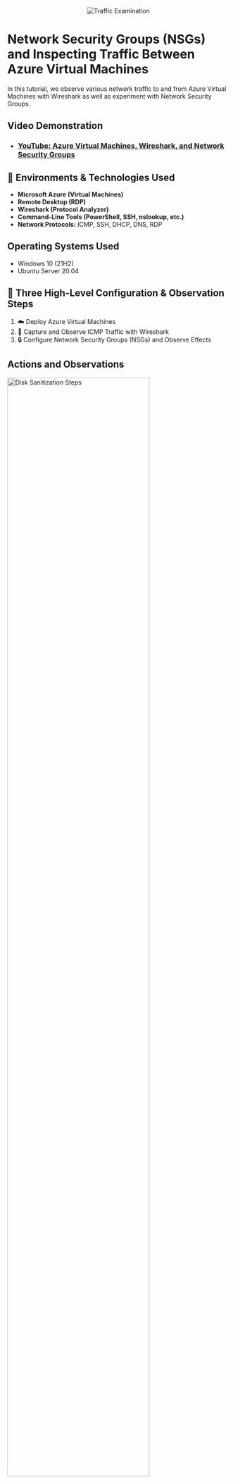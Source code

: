 <p align="center">
<img src="https://i.imgur.com/Ua7udoS.png" alt="Traffic Examination"/>
</p>

<h1>Network Security Groups (NSGs) and Inspecting Traffic Between Azure Virtual Machines</h1>
In this tutorial, we observe various network traffic to and from Azure Virtual Machines with Wireshark as well as experiment with Network Security Groups. <br />


<h2>Video Demonstration</h2>

- ### [YouTube: Azure Virtual Machines, Wireshark, and Network Security Groups](https://www.youtube.com)

<h2>🧰 Environments & Technologies Used</h2>

- **Microsoft Azure (Virtual Machines)**
- **Remote Desktop (RDP)**
- **Wireshark (Protocol Analyzer)**
- **Command-Line Tools (PowerShell, SSH, nslookup, etc.)**
- **Network Protocols:** ICMP, SSH, DHCP, DNS, RDP

<h2>Operating Systems Used </h2>

- Windows 10 (21H2)
- Ubuntu Server 20.04

<h2>🔧 Three High-Level Configuration & Observation Steps</h2>

1. ☁️ Deploy Azure Virtual Machines
2. 📡 Capture and Observe ICMP Traffic with Wireshark
3. 🔒 Configure Network Security Groups (NSGs) and Observe Effects

<h2>Actions and Observations</h2>

<p>
<img src="https://i.imgur.com/DJmEXEB.png" height="80%" width="80%" alt="Disk Sanitization Steps"/>
</p>

### 1. ☁️ Deploy Azure Virtual Machines

- Created a new **Resource Group** in the Azure Portal.
- Deployed a **Windows 10 VM**, allowing Azure to auto-create:
  - New **Virtual Network (VNet)**
  - New **Subnet**
- Deployed a **Linux (Ubuntu Server) VM** into the **same VNet/Subnet**.
- Verified both VMs were connected to the same network and ready for communication testing.
<br />

<p>
<img src="https://i.imgur.com/DJmEXEB.png" height="80%" width="80%" alt="Disk Sanitization Steps"/>
</p>

### 2. 📡 Capture and Observe ICMP Traffic with Wireshark

- Installed **Wireshark** on the Windows 10 VM via RDP.
- Started a live capture with filter: `icmp`
- Used `ping` from Windows VM to:
  - Ubuntu VM's **private IP** (to observe internal ICMP).
  - `www.google.com` (to observe external ICMP).
- Verified ICMP echo requests and replies within Wireshark's interface.
<br />

<p>
<img src="https://i.imgur.com/DJmEXEB.png" height="80%" width="80%" alt="Disk Sanitization Steps"/>
</p>

### 3. 🔒 Configure Network Security Groups (NSGs) and Observe Effects

- Initiated continuous ping (`ping -t`) from Windows VM to Ubuntu VM.
- Modified the **NSG for the Ubuntu VM**:
  - **Disabled inbound ICMP** → Verified pings started failing.
  - **Re-enabled inbound ICMP** → Verified pings resumed.
- Observed traffic behavior changes live in Wireshark.

- **Observed Protocols in Action:**
  - **SSH Traffic:**
    - Ran: `ssh labuser@<ubuntu-vm-private-ip>`
    - Interacted with Ubuntu via SSH and filtered with `ssh` in Wireshark.
  - **DHCP Traffic:**
    - Filtered with `bootp` (Wireshark alias for DHCP).
    - Ran: `ipconfig /renew` in PowerShell to request a new IP.
  - **DNS Traffic:**
    - Filtered with `dns`
    - Used `nslookup google.com` and `nslookup disney.com`
  - **RDP Traffic:**
    - Filtered with `tcp.port == 3389`
    - Observed constant stream of data due to the nature of the RDP session.
<br />
## 💼 Skills Demonstrated

- Azure Virtual Machine deployment and virtual networking
- Configuration and testing of **Network Security Groups (NSGs)**
- Use of **Wireshark** for packet inspection
- Hands-on experience with core **network protocols**:
  - ICMP, SSH, DHCP, DNS, RDP
- Remote administration via **RDP** and **SSH**
- Real-time protocol analysis for troubleshooting and validation
